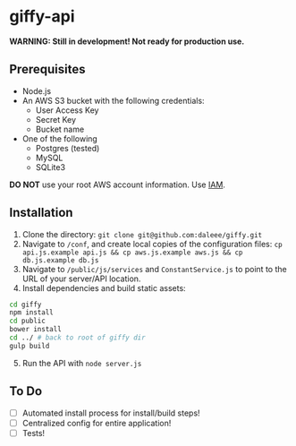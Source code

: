 giffy-api
=========

**WARNING: Still in development! Not ready for production use.**

Prerequisites
-------------
* Node.js
* An AWS S3 bucket with the following credentials:
    * User Access Key
    * Secret Key
    * Bucket name
* One of the following
    * Postgres (tested)
    * MySQL
    * SQLite3

**DO NOT** use your root AWS account information. Use [IAM](http://aws.amazon.com/iam/).

Installation
------------
1. Clone the directory: `git clone git@github.com:daleee/giffy.git`
2. Navigate to `/conf`, and create local copies of the configuration files: `cp api.js.example api.js && cp aws.js.example aws.js && cp db.js.example db.js`
3. Navigate to `/public/js/services` and `ConstantService.js` to point to the URL of your server/API location.
4. Install dependencies and build static assets:
```sh
cd giffy
npm install
cd public
bower install
cd ../ # back to root of giffy dir
gulp build
```
5. Run the API with `node server.js`

To Do
-----
- [ ] Automated install process for install/build steps!
- [ ] Centralized config for entire application!
- [ ] Tests!
